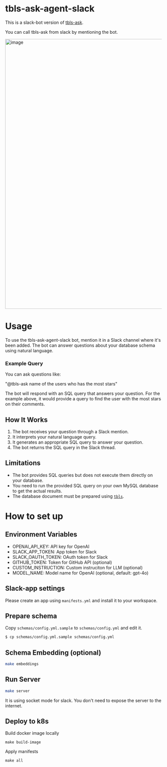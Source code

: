 # tbls-ask-agent-slack

This is a slack-bot version of [tbls-ask](https://github.com/k1LoW/tbls-ask).

You can call tbls-ask from slack by mentioning the bot.

<img width="869" alt="image" src="https://github.com/user-attachments/assets/1a0657d8-16a4-4f8f-b040-80a3093e36c2">

# Usage

To use the tbls-ask-agent-slack bot, mention it in a Slack channel where it's been added. The bot can answer questions about your database schema using natural language.

### Example Query

You can ask questions like:

"@tbls-ask name of the users who has the most stars"

The bot will respond with an SQL query that answers your question. For the example above, it would provide a query to find the user with the most stars on their comments.

## How It Works

1. The bot receives your question through a Slack mention.
2. It interprets your natural language query.
3. It generates an appropriate SQL query to answer your question.
4. The bot returns the SQL query in the Slack thread.

## Limitations

- The bot provides SQL queries but does not execute them directly on your database.
- You need to run the provided SQL query on your own MySQL database to get the actual results.
- The database document must be prepared using [`tbls`](https://github.com/k1LoW/tbls).

# How to set up

## Environment Variables

* OPENAI_API_KEY: API key for OpenAI
* SLACK_APP_TOKEN: App token for Slack
* SLACK_OAUTH_TOKEN: OAuth token for Slack
* GITHUB_TOKEN: Token for GitHub API (optional)
* CUSTOM_INSTRUCTION: Custom instruciton for LLM (optional)
* MODEL_NAME: Model name for OpenAI (optional, default: gpt-4o)

## Slack-app settings

Please create an app using `manifests.yml` and install it to your workspace.

## Prepare schema

Copy `schemas/config.yml.sample` to `schemas/config.yml` and edit it.

```sh
$ cp schemas/config.yml.sample schemas/config.yml
```

## Schema Embedding (optional)

```sh
make embeddings
```

## Run Server

```sh
make server
```

It is using socket mode for slack. You don't need to expose the server to the internet.

## Deploy to k8s

Build docker image locally

```
make build-image
```

Apply manifests

```
make all
```
